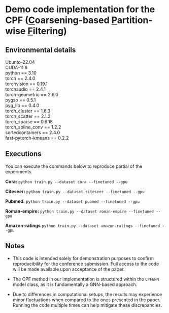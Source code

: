 # Demo code implementation for the CPF (<u>C</u>oarsening-based <u>P</u>artition-wise <u>F</u>iltering)

## Environmental details
Ubunto-22.04  
CUDA-11.8  
python == 3.10  
torch == 2.4.0  
torchvision == 0.19.1  
torchaudio == 2.4.1  
torch-geometric == 2.6.0  
pygsp == 0.5.1  
pyg_lib == 0.4.0  
torch_cluster == 1.6.3  
torch_scatter == 2.1.2  
torch_sparse == 0.6.18  
torch_spline_conv == 1.2.2  
sortedcontainers == 2.4.0  
fast-pytorch-kmeans == 0.2.2  

## Executions
You can execute the commands below to reproduce partial of the experiments.

**Cora:**
`python train.py --dataset cora --finetuned --gpu`

**Citeseer:**
`python train.py --dataset citeseer --finetuned --gpu`

**Pubmed:**
`python train.py --dataset pubmed --finetuned --gpu`

**Roman-empire:**
`python train.py --dataset roman-empire --finetuned --gpu`

**Amazon-ratings**
`python train.py --dataset amazon-ratings --finetuned --gpu`

## Notes
- This code is intended solely for demonstration purposes to confirm reproducibility for the conference submission. Full access to the code will be made available upon acceptance of the paper.

- The CPF method in our implementation is structured within the `CPFGNN` model class, as it is fundamentally a GNN-based approach.

- Due to differences in computational setups, the results may experience minor fluctuations when compared to the ones presented in the paper. Running the code multiple times can help mitigate these discrepancies.